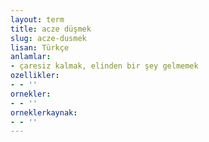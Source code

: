 ```yaml
---
layout: term
title: acze düşmek
slug: acze-dusmek
lisan: Türkçe
anlamlar:
- çaresiz kalmak, elinden bir şey gelmemek
ozellikler:
- - ''
ornekler:
- - ''
orneklerkaynak:
- - ''
---
```

